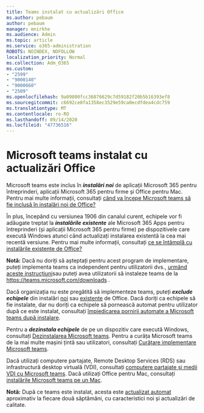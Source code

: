 ```yaml
---
title: Teams instalat cu actualizări Office
ms.author: pebaum
author: pebaum
manager: mnirkhe
ms.audience: Admin
ms.topic: article
ms.service: o365-administration
ROBOTS: NOINDEX, NOFOLLOW
localization_priority: Normal
ms.collection: Adm_O365
ms.custom:
- "2599"
- "9000140"
- "9000660"
- "2509"
ms.openlocfilehash: 9a09800fcc36876629c7d59182f20b5b16393ef8
ms.sourcegitcommit: c6692ce0fa1358ec3529e59ca0ecdfdea4cdc759
ms.translationtype: MT
ms.contentlocale: ro-RO
ms.lasthandoff: 09/14/2020
ms.locfileid: "47736516"
---
```

# <a name="microsoft-teams-installed-with-office-updates"></a>Microsoft teams instalat cu actualizări Office

Microsoft teams este inclus în ***instalări noi*** de aplicații Microsoft 365 pentru întreprinderi, aplicații Microsoft 365 pentru firme și Office pentru Mac. Pentru mai multe informații, consultați [când va începe Microsoft teams să fie inclusă în instalări noi de Office?](https://docs.microsoft.com/deployoffice/teams-install#when-will-microsoft-teams-start-being-included-with-new-installations-of-microsoft-365-apps)

În plus, începând cu versiunea 1906 din canalul curent, echipele vor fi adăugate treptat la ***instalările existente*** ale Microsoft 365 Apps pentru întreprinderi (și aplicații Microsoft 365 pentru firme) pe dispozitivele care execută Windows atunci când actualizați instalarea existentă la cea mai recentă versiune. Pentru mai multe informații, consultați [ce se întâmplă cu instalările existente de Office?](https://docs.microsoft.com/deployoffice/teams-install#what-about-existing-installations-of-microsoft-365-apps)

**Notă:** Dacă nu doriți să așteptați pentru acest program de implementare, puteți implementa teams ca independent pentru utilizatorii dvs., [urmând aceste instrucțiuni](https://docs.microsoft.com/MicrosoftTeams/msi-deployment)sau puteți avea utilizatorii să instaleze teams de la https://teams.microsoft.com/downloads .

Dacă organizația nu este pregătită să implementeze teams, puteți ***exclude echipele*** din instalări [noi](https://docs.microsoft.com/deployoffice/teams-install#how-to-exclude-microsoft-teams-from-new-installations-of-microsoft-365-apps) sau [existente](https://docs.microsoft.com/deployoffice/teams-install#use-group-policy-to-control-the-installation-of-microsoft-teams) de Office. Dacă doriți ca echipele să fie instalate, dar nu doriți ca echipele să pornească automat pentru utilizator după ce este instalat, consultați [împiedicarea pornirii automate a Microsoft teams după instalare](https://docs.microsoft.com/deployoffice/teams-install#use-group-policy-to-prevent-microsoft-teams-from-starting-automatically-after-installation).

Pentru a ***dezinstala echipele*** de pe un dispozitiv care execută Windows, consultați [Dezinstalarea Microsoft teams](https://support.office.com/article/uninstall-microsoft-teams-3b159754-3c26-4952-abe7-57d27f5f4c81). Pentru a curăța Microsoft teams de la mai multe mașini țintă sau utilizatori, consultați [Curățare implementare Microsoft teams](https://docs.microsoft.com/microsoftteams/scripts/powershell-script-teams-deployment-clean-up).

Dacă utilizați computere partajate, Remote Desktop Services (RDS) sau infrastructură desktop virtuală (VDI), consultați [computere partajate și medii VDI cu Microsoft teams](https://docs.microsoft.com/deployoffice/teams-install#shared-computer-and-vdi-environments-with-microsoft-teams). Dacă utilizați Office pentru Mac, consultați [instalările Microsoft teams pe un Mac](https://docs.microsoft.com/deployoffice/teams-install#microsoft-teams-installations-on-a-mac).

**Notă:** După ce teams este instalat, acesta este [actualizat automat](https://docs.microsoft.com/deployoffice/teams-install#feature-and-quality-updates-for-microsoft-teams) aproximativ la fiecare două săptămâni, cu caracteristici noi și actualizări de calitate. 